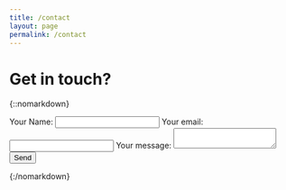 ```yaml
---
title: /contact
layout: page
permalink: /contact
---
```


# Get in touch?

{::nomarkdown}

<form action="https://formspree.io/f/xqkjaryy" method="POST">
    <label>
        Your Name:
        <input type="text" name="name">
    </label>
    <label>
        Your email:
        <input type="email" name="email">
    </label>
    <label>
        Your message:
        <textarea name="message"></textarea>
    </label>
    <!-- your other form fields go here -->
    <button type="submit">Send</button>
</form>

{:/nomarkdown}
